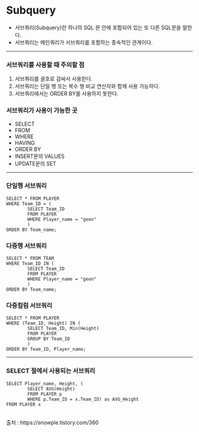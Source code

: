 # Subquery
- 서브쿼리(Subquery)란 하나의 SQL 문 안에 포함되어 있는 또 다른 SQL문을 말한다.
- 서브쿼리는 메인쿼리가 서브쿼리를 포함하는 종속적인 관계이다.
***
### 서브쿼리를 사용할 때 주의할 점
1. 서브쿼리를 괄호로 감싸서 사용한다.
2. 서브쿼리는 단일 행 또는 복수 행 비교 연산자와 함께 사용 가능하다.
3. 서브쿼리에서는 ORDER BY를 사용하지 못한다. 
### 서브쿼리가 사용이 가능한 곳
- SELECT
- FROM
- WHERE
- HAVING
- ORDER BY
- INSERT문의 VALUES
- UPDATE문의 SET
***
### 단일행 서브쿼리
```
SELECT * FROM PLAYER
WHERE Team_ID = (
        SELECT Team_ID
        FROM PLAYER
        WHERE Player_name = "geon"
        )
ORDER BY Team_name;
```
### 다중행 서브쿼리
```
SELECT * FROM TEAM
WHERE Team_ID IN (
        SELECT Team_ID
        FROM PLAYER
        WHERE Player_name = "geon"
        )
ORDER BY Team_name;
```
### 다중컬럼 서브쿼리
```
SELECT * FROM PLAYER
WHERE (Team_ID, Height) IN (
        SELECT Team_ID, Min(Height)
        FROM PLAYER
        GROUP BY Team_ID
        )
ORDER BY Team_ID, Player_name;
```
***
### SELECT 절에서 사용되는 서브쿼리
```
SELECT Player_name, Height, (
        SELECT AVG(Height)
        FROM PLAYER p
        WHERE p.Team_ID = x.Team_ID) as AVG_Height
FROM PLAYER x
```

<br>
출처 : https://snowple.tistory.com/360
